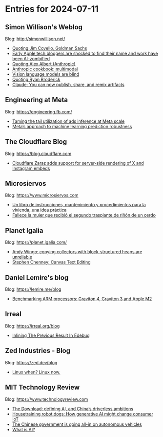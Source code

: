 # Entries for 2024-07-11
## Simon Willison's Weblog 
Blog: http://simonwillison.net/ 

- [Quoting Jim Covello, Goldman Sachs](https://simonwillison.net/2024/Jul/11/jim-covello/#atom-everything)
- [Early Apple tech bloggers are shocked to find their name and work have been AI-zombified](https://simonwillison.net/2024/Jul/10/tuaw-slop/#atom-everything)
- [Quoting Alex Albert (Anthropic)](https://simonwillison.net/2024/Jul/10/alex-albert/#atom-everything)
- [Anthropic cookbook: multimodal](https://simonwillison.net/2024/Jul/10/anthropic-cookbook-multimodal/#atom-everything)
- [Vision language models are blind](https://simonwillison.net/2024/Jul/10/vision-language-models-are-blind/#atom-everything)
- [Quoting Ryan Broderick](https://simonwillison.net/2024/Jul/10/ryan-broderick/#atom-everything)
- [Claude: You can now publish, share, and remix artifacts](https://simonwillison.net/2024/Jul/9/claude-share-artifacts/#atom-everything)
## Engineering at Meta 
Blog: https://engineering.fb.com/ 

- [Taming the tail utilization of ads inference at Meta scale](https://engineering.fb.com/2024/07/10/production-engineering/tail-utilization-ads-inference-meta/)
- [Meta’s approach to machine learning prediction robustness](https://engineering.fb.com/2024/07/10/data-infrastructure/machine-learning-ml-prediction-robustness-meta/)
##  The Cloudflare Blog  
Blog: https://blog.cloudflare.com 

- [Cloudflare Zaraz adds support for server-side rendering of X and Instagram embeds](https://blog.cloudflare.com/zaraz-supports-server-side-rendering-of-embeds)
## Microsiervos 
Blog: https://www.microsiervos.com 

- [Un libro de instrucciones, mantenimiento y procedimientos para la vivienda, una idea práctica](https://www.microsiervos.com/archivo/mundoreal/libro-instrucciones-mantenimiento-procedimientos-vivienda-idea-practica.html)
- [Fallece la mujer que recibió el segundo trasplante de riñón de un cerdo](https://www.microsiervos.com/archivo/ciencia/fallece-mujer-trasplante-rinon-cerdo.html)
## Planet Igalia 
Blog: https://planet.igalia.com/ 

- [Andy Wingo: copying collectors with block-structured heaps are unreliable](https://wingolog.org/archives/2024/07/10/copying-collectors-with-block-structured-heaps-are-unreliable)
- [Stephen Chenney: Canvas Text Editing](https://blogs.igalia.com/schenney/canvas-text-editing/)
## Daniel Lemire's blog 
Blog: https://lemire.me/blog 

- [Benchmarking ARM processors: Graviton 4, Graviton 3 and Apple M2](https://lemire.me/blog/2024/07/10/benchmarking-arm-processors-graviton-4-graviton-3-and-apple-m2/)
## Irreal 
Blog: https://irreal.org/blog 

- [Inlining The Previous Result In Edebug](https://irreal.org/blog/?p=12300)
## Zed Industries - Blog 
Blog: https://zed.dev/blog 

- [Linux when? Linux now.](https://zed.dev/blog/zed-on-linux)
## MIT Technology Review 
Blog: https://www.technologyreview.com 

- [The Download: defining AI, and China’s driverless ambitions](https://www.technologyreview.com/2024/07/10/1094823/the-download-defining-ai-and-chinas-driverless-ambitions/)
- [Housetraining robot dogs: How generative AI might change consumer IoT](https://www.technologyreview.com/2024/07/10/1094477/housetraining-robot-dogs-how-generative-ai-might-change-consumer-iot/)
- [The Chinese government is going all-in on autonomous vehicles](https://www.technologyreview.com/2024/07/10/1094811/chinese-government-policy-autonomous-vehicles/)
- [What is AI?](https://www.technologyreview.com/2024/07/10/1094475/what-is-artificial-intelligence-ai-definitive-guide/)